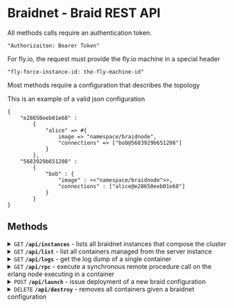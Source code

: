 # Braidnet - Braid REST API

All methods calls require an authentication token.

    "Authorizaiton: Bearer Token"

For fly.io, the request must provide the fly.io machine in a special header

    "fly-force-instance-id: the-fly-machine-id"

Most methods require a configuration that describes the topology

This is an example of a valid json configuration

    {
        "e28650eeb01e68" :
            {
                "alice" => #{
                    image => "namespace/braidnode",
                    "connections" => ["bob@5683929b651208"]
                }
            },
        "5683929b651208" :
            {
                "bob" : {
                    "image" : <<"namespace/braidnode">>,
                    "connections" : ["alice@e28650eeb01e68"]
                }
            }
    }

## Methods

<details>
 <summary><code>GET</code> <code><b>/api/instances</b></code> - lists all braidnet instances that compose the cluster  </summary>

##### Parameters

Note: this methos does not need `"fly-force-instance-id"` since can solved by any instance

##### Responses

> | http code     | content-type                      | response                                              |
> |---------------|-----------------------------------|------------------------------------------------------|
> | `200`         | `application/json`   | `json list`|

    ["5683929b651208", "e28650eeb01e68", ...]

</details>

<details>
 <summary><code>GET</code> <code><b>/api/list</b></code> - list all containers managed from the server instance </summary>

##### Parameters

none

##### Responses

> | http code     | content-type                      | response                                              |
> |---------------|-----------------------------------|------------------------------------------------------|
> | `200`         | `application/json`   | `json list`|
    [
        { "5683929b651208" :
            [
                {
                    "id": "b61241b0t5...",
                    "image": "local/braidnode",
                    "name": "bobby",
                    "status": "unknown"
                },
                {
                    "id": "n34hgf934gn...",
                    "image": "local/bigmac",
                    "name": "chad",
                    "status": "running"
                }
            ]
        },
        { "e28650eeb01e68" :
            [...]
        }
    ]
</details>

<details>
 <summary><code>GET</code> <code><b>/api/logs</b></code> - get the log dump of a single container</summary>

##### Parameters

> | name      |  type     | data type               | description                                                           |
> |-----------|-----------|-------------------------|-----------------------------------------------------------------------|
> | `cid`  |  required | query string   |  The ID of the container |

##### Responses

> | http code     | content-type                      | response                                              |
> |---------------|-----------------------------------|------------------------------------------------------|
> | `200`         | `application/json`   | `a simple string`|
> | `400`         | `...`   | `...`|
> | `404`         | `...`   | `...`|


</details>
<details>
 <summary><code>GET</code> <code><b>/api/rpc</b></code> - execute a synchronous remote procedure call on the erlang node executing in a container </summary>

##### Parameters

> | name      |  type     | data type       | description          |
> |-----------|-----------|-------------------------|-----------|
> | `cid`  |  required | query string   |  The ID of the container |
> | `m`  |  required | query string   |   Base64 Encoded module atom (term in binary)  |
> | `f`  |  required | query string   |   Base64 Encoded function atom (term in binary) |
> | `args`  |  required | query string   |  Base64 Encoded list of arguments (term in binary) |


##### Responses

> | http code     | content-type                      | response                                              |
> |---------------|-----------------------------------|------------------------------------------------------|
> | `200`         | `application/json`   | `result`|

</details>

<details>
 <summary><code>POST</code> <code><b>/api/launch</b></code> - issue deployment of a new braid configuration</summary>

##### Parameters

Braid configuration for braidnet in json format.

##### Responses

> | http code     |   Status
> |---------------|-------------
> | `204`         | `No Content`

</details>

<details>
 <summary><code>DELETE</code> <code><b>/api/destroy</b></code> - removes all containers given a braidnet configuration</summary>

This issues an ordered shutdown while deleting all internal data about the container.

##### Parameters

Braid configuration for braidnet in json format.

##### Responses

> | http code     |   Status
> |---------------|-------------
> | `204`         | `No Content`

</details>


